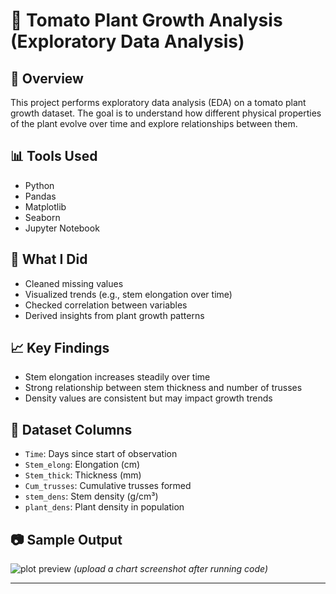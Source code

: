 # 🍅 Tomato Plant Growth Analysis (Exploratory Data Analysis)

## 📌 Overview
This project performs exploratory data analysis (EDA) on a tomato plant growth dataset. The goal is to understand how different physical properties of the plant evolve over time and explore relationships between them.

## 📊 Tools Used
- Python
- Pandas
- Matplotlib
- Seaborn
- Jupyter Notebook

## 🧠 What I Did
- Cleaned missing values
- Visualized trends (e.g., stem elongation over time)
- Checked correlation between variables
- Derived insights from plant growth patterns

## 📈 Key Findings
- Stem elongation increases steadily over time
- Strong relationship between stem thickness and number of trusses
- Density values are consistent but may impact growth trends

## 📂 Dataset Columns
- `Time`: Days since start of observation
- `Stem_elong`: Elongation (cm)
- `Stem_thick`: Thickness (mm)
- `Cum_trusses`: Cumulative trusses formed
- `stem_dens`: Stem density (g/cm³)
- `plant_dens`: Plant density in population

## 📷 Sample Output

![plot preview](example_chart.png) *(upload a chart screenshot after running code)*

---
